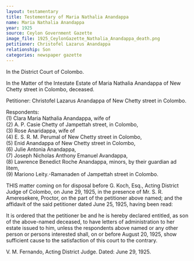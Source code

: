 ```yaml
---
layout: testamentary
title: Testementary of Maria Nathalia Anandappa 
name: Maria Nathalia Anandappa 
year: 1925
source: Ceylon Government Gazette
image_file: 1925_CeylonGazette_Nathalia_Anandappa_death.png
petitioner: Christofel Lazarus Anandappa
relationship: Son
categories: newspaper gazette
---
```


In the District Court of Colombo.

In the Matter of the Intestate Estate of Maria Nathalia Anandappa of New Chetty street in Colombo, deceased.

Petitioner: Christofel Lazarus Anandappa of New Chetty street in Colombo.

Respondents:<br />
(1) Clara Maria Nathalia Anandappa, wife of <br />
(2) A. P. Casie Chetty of Jampettah street, in Colombo,<br />
(3) Rose Anaridappa, wife of <br />
(4) E. S. R. M. Perumal of New Chetty street in Colombo,<br />
(5) Enid Anandappa of New Chetty street in Colombo,<br />
(6) Julie Antonia Anandappa,<br />
(7) Joseph Nicholas Anthony Emanuel Avandappa,<br />
(8) Lawrence Benedict Roche Anandappa, minors, by their guardian ad litem,<br />
(9) Mariono Leity.-Ramanaden of Jampettah street in Colombo.<br />

THIS matter coming on for disposal before G. Koch, Esq., Acting District Judge of Colombo, on June 29, 1925, in the presence of Mr. S. R. Ameresekere, Proctor, on the part of the petitioner above named; and the affidavit of the said petitioner dated June 25, 1925, having been read:

It is ordered that the petitioner be and he is hereby declared entitled, as son of the above-named deceased, to have letters of administration to her estate issued to him, unless the respondents above named or any other person or persons interested shall, on or before August 20, 1925, show sufficient cause to the satisfaction of this court to the contrary.

V. M. Fernando, Acting District Judge.
Dated: June 29, 1925.